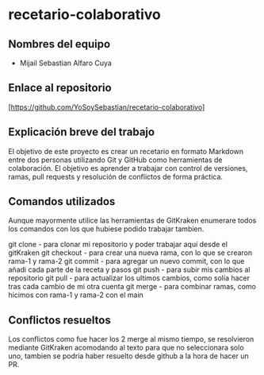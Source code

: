 # recetario-colaborativo

## Nombres del equipo
- Mijail Sebastian Alfaro Cuya

## Enlace al repositorio
[https://github.com/YoSoySebastian/recetario-colaborativo]

## Explicación breve del trabajo
El objetivo de este proyecto es crear un recetario en formato Markdown entre dos personas utilizando Git y GitHub como herramientas de colaboración. El objetivo es aprender a trabajar con control de versiones, ramas, pull requests y resolución de conflictos de forma práctica.

## Comandos utilizados

Aunque mayormente utilice las herramientas de GitKraken enumerare todos los comandos con los que hubiese podido trabajar tambien.

git clone - para clonar mi repositorio y poder trabajar aquí desde el gitKraken
git checkout - para crear una nueva rama, con lo que se crearon rama-1 y rama-2
git commit - para agregar un nuevo commit, con lo que añadi cada parte de la receta y pasos
git push - para subir mis cambios al repositorio
git pull - para actualizar los ultimos cambios, como solía hacer tras cada cambio de mi otra cuenta
git merge - para combinar ramas, como hicimos con rama-1 y rama-2 con el main

## Conflictos resueltos

Los conflictos como fue hacer los 2 merge al mismo tiempo, se resolvieron mediante GitKraken acomodando al texto para que no seleccionara solo uno, tambien se podria haber resuelto desde github a la hora de hacer un PR. 
